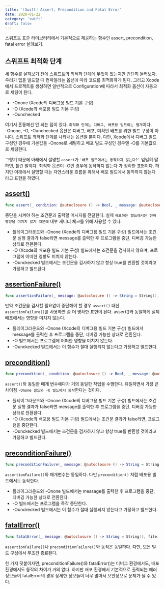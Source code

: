 ```yaml
---
title: '[Swift] Assert, Precondition and Fatal Error'
date: 2020-01-22
category: 'swift'
draft: false
---
```


스위프트 표준 라이브러리에서 기본적으로 제공하는 함수인 assert, precondition, fatal error 살펴보기.

## 스위프트 최적화 단계

세 함수를 살펴보기 전에 스위프트의 최적화 단계에 무엇이 있는지만 간단히 둘러보자. 우리가 앱을 빌드할 때 컴파일러는 옵션에 따라 코드를 최적화하게 된다. 그리고 Xcode에서 프로젝트를 생성하면 일반적으로 Configuration에 따라서 최적화 옵션이 자동으로 세팅이 된다.

- \-Onone (Xcode의 디버그용 빌드 기본 구성)
- \-O (Xcode의 배포용 빌드 기본 구성)
- \-Ounchecked

여기서 혼동해선 안 되는 점이 있다. `최적화 단계는 디버그, 배포용 빌드와는 별개`이다.  
\-Onone, -O, -Ounchecked 옵션은 디버그, 배포, 미확인 배포를 위한 빌드 구성이 아니다. 스위프트 최적화 단계를 나타내는 옵션일 뿐이다. 다만, Xcode에서 디버그 빌드 구성인 경우에 기본값을 -Onone로 세팅하고 배포 빌드 구성인 경우엔 -O를 기본값으로 세팅한다.

그렇기 때문에 아래에서 설명할 `assert`가 `'배포 빌드에서는 동작하지 않는다?'` 엄밀히 말하면, 틀린 말이다. 최적화 옵션이 -O인 경우에 동작하지 않는다 가 정확한 표현이다. 하지만 아래에서 설명할 때는 자연스러운 흐름을 위해서 배포 빌드에서 동작하지 않는다 라고 표현을 하였다.


## [assert()](https://developer.apple.com/documentation/swift/1541112-assert)

```swift
func assert(_ condition: @autoclosure () -> Bool, _ message: @autoclosure () -> String = String(), file: StaticString = #file, line: UInt = #line)
```

중단을 시켜야 하는 조건문과 출력할 메시지를 전달한다. 실제 `배포하는 빌드에서는 전혀 영향을 미치지 않기 때문에` 내부 새니티 체크를 위해 사용할 수 있다.

- 플레이그라운드와 -Onone (Xcode의 디버그용 빌드 기본 구성) 빌드에서는 조건문 실행 결과가 false라면 message를 출력한 후 프로그램을 중단, 디버깅 가능한 상태로 전환된다.
- -O (Xcode의 배포용 빌드 기본 구성) 빌드에서는 조건문을 검사하지 않으며, 프로그램에 어떠한 영향도 미치지 않는다.
- -Ounckecked 빌드에서는 조건문을 검사하지 않고 항상 true를 반환할 것이라고 가정하고 빌드된다.

## [assertionFailure()](https://developer.apple.com/documentation/swift/1539616-assertionfailure)

```swift
func assertionFailure(_ message: @autoclosure () -> String = String(), file: StaticString = #file, line: UInt = #line)
```

만약 조건문을 검사할 필요없이 중단해야 할 경우 `assert()` 대신 `assertionFailure()`를 사용하면 좀 더 명확한 표현이 된다. assert()와 동일하게 실제 배포에서는 영향을 미치지 않는다.

- 플레이그라운드와 -Onone (Xcode의 디버그용 빌드 기본 구성) 빌드에서 message를 출력한 후 프로그램을 중단, 디버깅 가능한 상태로 전환된다.
- -O 빌드에서는 프로그램에 어떠한 영향을 미치지 않는다.
- -Ounckecked 빌드에서는 이 함수가 절대 실행되지 않는다고 가정하고 빌드한다.

## [precondition()](https://developer.apple.com/documentation/swift/1540960-precondition)

```swift
func precondition(_ condition: @autoclosure () -> Bool, _ message: @autoclosure () -> String = String(), file: StaticString = #file, line: UInt = #line)
```

`assert()`와 동일한 매개 변수에다가 거의 동일한 작업을 수행한다. 유일하면서 가장 큰 차이점 `-Onone 빌드와 -O 빌드에서 동작`한다는 것이다. 

- 플레이그라운드와 -Onone (Xcode의 디버그용 빌드 기본 구성) 빌드에서는 조건문 실행 결과가 false라면 message를 출력한 후 프로그램을 중단, 디버깅 가능한 상태로 전환된다.
- -O (Xcode의 배포용 빌드 기본 구성) 빌드에서는 조건문 결과가 false라면, 프로그램을 중단한다.
- -Ounckecked 빌드에서는 조건문을 검사하지 않고 항상 true를 반환할 것이라고 가정하고 빌드된다.

## [preconditionFailure()](https://developer.apple.com/documentation/swift/1539374-preconditionfailure)

```swift
func preconditionFailure(_ message: @autoclosure () -> String = String(), file: StaticString = #file, line: UInt = #line) -> Never
```

`assertionFailure()`와 매개변수는 동일하다. 다만 `precondition()` 처럼 배포용 빌드에서도 동작한다.

- 플레이그라운드와 -Onone 빌드에서는 message를 출력한 후 프로그램을 중단, 디버깅 가능한 상태로 전환된다.
- -O 빌드에서는 프로그램을 즉각 중단한다.
- -Ounckecked 빌드에서는 이 함수가 절대 실행되지 않는다고 가정하고 빌드한다.

## [fatalError()](https://developer.apple.com/documentation/swift/1538698-fatalerror)

```swift
func fatalError(_ message: @autoclosure () -> String = String(), file: StaticString = #file, line: UInt = #line) -> Never
```

`assertionFailure()`나 `preconditionFailure()`와 동작은 동일하다. 다만, 모든 빌드 구성에서 무조건 종료된다.

한 가지 덧붙이자면, preconditionFailure()와 fatalError()는 디버그 환경에서도, 배포 환경에서도 동작의 차이가 거의 없다. 하지만 배포 환경에서 기본적으로 출력되는 에러 정보들이 fatalError의 경우 상세한 정보들이 너무 많아서 보안상으로 문제가 될 수 있다.